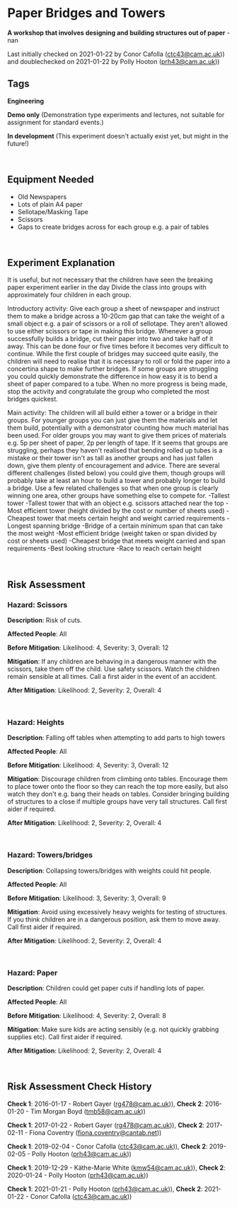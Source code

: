 # Paper Bridges and Towers

**A workshop that involves designing and building structures out of paper** - nan

Last initially checked on 2021-01-22 by Conor Cafolla (ctc43@cam.ac.uk)) and doublechecked on 2021-01-22 by Polly Hooton (prh43@cam.ac.uk))

## Tags
<!--- Start Tags (DO NOT REMOVE THIS COMMENT) --->

**Engineering**

**Demo only** (Demonstration type experiments and lectures, not suitable for assignment for standard events.)

**In development** (This experiment doesn't actually exist yet, but might in the future!)
<!--- End Tags (DO NOT REMOVE THIS COMMENT) --->

<br/>

## Equipment Needed 
- Old Newspapers
- Lots of plain A4 paper
- Sellotape/Masking Tape
- Scissors
- Gaps to create bridges across for each group e.g. a pair of tables

<br/>

## Experiment Explanation 

It is useful, but not necessary that the children have seen the breaking paper experiment earlier in the day
Divide the class into groups with approximately four children in each group. 

Introductory activity:
Give each group a sheet of newspaper and instruct them to make a bridge across a 10-20cm gap that can take the weight of a small object e.g. a pair of scissors or a roll of sellotape. They aren't allowed to use either scissors or tape in making this bridge. Whenever a group successfully builds a bridge, cut their paper into two and take half of it away. This can be done four or five times before it becomes very difficult to continue. While the first couple of bridges may succeed quite easily, the children will need to realise that it is necessary to roll or fold the paper into a concertina shape to make further bridges. If some groups are struggling you could quickly demonstrate the difference in how easy it is to bend a sheet of paper compared to a tube. When no more progress is being made, stop the activity and congratulate the group who completed the most bridges quickest.

Main activity:
The children will all build either a tower or a bridge in their groups. For younger groups you can just give them the materials and let them build, potentially with a demonstrator counting how much material has been used. For older groups you may want to give them prices of materials e.g. 5p per sheet of paper, 2p per length of tape. If it seems that groups are struggling, perhaps they haven't realised that bending rolled up tubes is a mistake or their tower isn't as tall as another groups and has just fallen down, give them plenty of encouragement and advice.
There are several different challenges (listed below) you could give them, though groups will probably take at least an hour to build a tower and probably longer to build a bridge. Use a few related challenges so that when one group is clearly winning one area, other groups have something else to compete for.
-Tallest tower
-Tallest tower that with an object e.g. scissors attached near the top
-Most efficient tower (height divided by the cost or number of sheets used)
-Cheapest tower that meets certain height and weight carried requirements
-Longest spanning bridge
-Bridge of a certain minimum span that can take the most weight
-Most efficient bridge (weight taken or span divided by cost or sheets used)
-Cheapest bridge that meets weight carried and span requirements
-Best looking structure
-Race to reach certain height

<br/>

## Risk Assessment

### **Hazard**: Scissors

**Description**: Risk of cuts.

**Affected People**: All

**Before Mitigation**: Likelihood: 4, Severity: 3, Overall: 12

**Mitigation**: If any children are behaving in a dangerous manner with the scissors, take them off the child. Use safety scissors.
Watch the children remain sensible at all times.
Call a first aider in the event of an accident.

**After Mitigation**: Likelihood: 2, Severity: 2, Overall: 4

<br/>

### **Hazard**: Heights

**Description**: Falling off tables when attempting to add parts to high towers

**Affected People**: All

**Before Mitigation**: Likelihood: 4, Severity: 3, Overall: 12

**Mitigation**: Discourage children from climbing onto tables. Encourage them to place tower onto the floor so they can reach the top more easily, but also watch they don't e.g. bang their heads on tables. Consider bringing building of structures to a close if multiple groups have very tall structures.
Call first aider if required.

**After Mitigation**: Likelihood: 2, Severity: 2, Overall: 4

<br/>

### **Hazard**: Towers/bridges

**Description**: Collapsing towers/bridges with weights could hit people.

**Affected People**: All

**Before Mitigation**: Likelihood: 3, Severity: 3, Overall: 9

**Mitigation**: Avoid using excessively heavy weights for testing of structures. If you think children are in a dangerous position, ask them to move away.
Call first aider if required.

**After Mitigation**: Likelihood: 2, Severity: 2, Overall: 4

<br/>

### **Hazard**: Paper

**Description**: Children could get paper cuts if handling lots of paper.

**Affected People**: All

**Before Mitigation**: Likelihood: 4, Severity: 2, Overall: 8

**Mitigation**: Make sure kids are acting sensibly (e.g. not quickly grabbing supplies etc).
Call first aider if required.

**After Mitigation**: Likelihood: 2, Severity: 2, Overall: 4

<br/>

## Risk Assessment Check History 

**Check 1**: 2016-01-17 - Robert Gayer (rg478@cam.ac.uk)), **Check 2**: 2016-01-20 - Tim Morgan Boyd (tmb58@cam.ac.uk))

**Check 1**: 2017-01-22 - Robert Gayer (rg478@cam.ac.uk)), **Check 2**: 2017-02-11 - Fiona Coventry (fiona.coventry@cantab.net))

**Check 1**: 2019-02-04 - Conor Cafolla (ctc43@cam.ac.uk)), **Check 2**: 2019-02-05 - Polly Hooton (prh43@cam.ac.uk))

**Check 1**: 2019-12-29 - Käthe-Marie White (kmw54@cam.ac.uk)), **Check 2**: 2020-01-24 - Polly Hooton (prh43@cam.ac.uk))

**Check 1**: 2021-01-21 - Polly Hooton (prh43@cam.ac.uk)), **Check 2**: 2021-01-22 - Conor Cafolla (ctc43@cam.ac.uk))